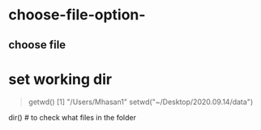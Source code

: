 # choose-file-option-
## choose file 
# set working dir

> getwd()
[1] "/Users/Mhasan1"
> setwd("~/Desktop/2020.09.14/data")

dir() # to check what files in the folder 

